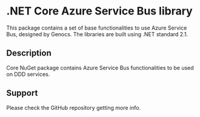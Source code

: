 # .NET Core Azure Service Bus library

This package contains a set of base functionalities to use Azure Service Bus, designed by Genocs.
The libraries are built using .NET standard 2.1.


## Description

Core NuGet package contains Azure Service Bus functionalities to be used on DDD services.


## Support

Please check the GitHub repository getting more info.